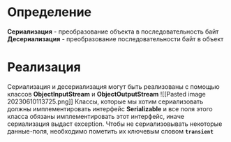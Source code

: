 # Определение
**Сериализация** - преобразование объекта в последовательность байт
**Десериализация** - преобразование последовательности байт в объект
# Реализация
Сериализация и десериализация могут быть реализованы с помощью классов
**ObjectInputStream** и **ObjectOutputStream**
![[Pasted image 20230610113725.png]]
Классы, которые мы хотим сериализовать должны имплементировать интерфейс **Serializable** и все поля этого класса обязаны имплементировать этот интерфейс, иначе сериализация выдаст exception. Чтобы не сериализовывать некоторые данные-поля, необходимо пометить их ключевым словом **`transient`**